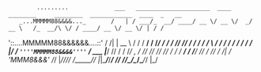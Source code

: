            .........             ___   _____________________  ____  ________     ________  ____________  ____  _   __
       _...MMMMM88&&&&..._       /   | / ___/_  __/ ____/ __ \/ __ \/  _/ __ \   /_  __/\ \/ / ____/ __ \/ __ \/ | / /
   '::....MMMMM88&&&&&&....::'  / /| | \__ \ / / / __/ / /_/ / / / // // / / /    / /    \  / /   / / / / / / /  |/ /
      `''''MMMMM88&&&&''''`    / ___ |___/ // / / /___/ _, _/ /_/ // // /_/ /    / /  ___/ / /___/ /_/ / /_/ / /|  /
            'MMM8&&&'         /_/  |_/____//_/ /_____/_/ |_|\____/___/_____/    /_/  /____/\____/\____/\____/_/ |_/
